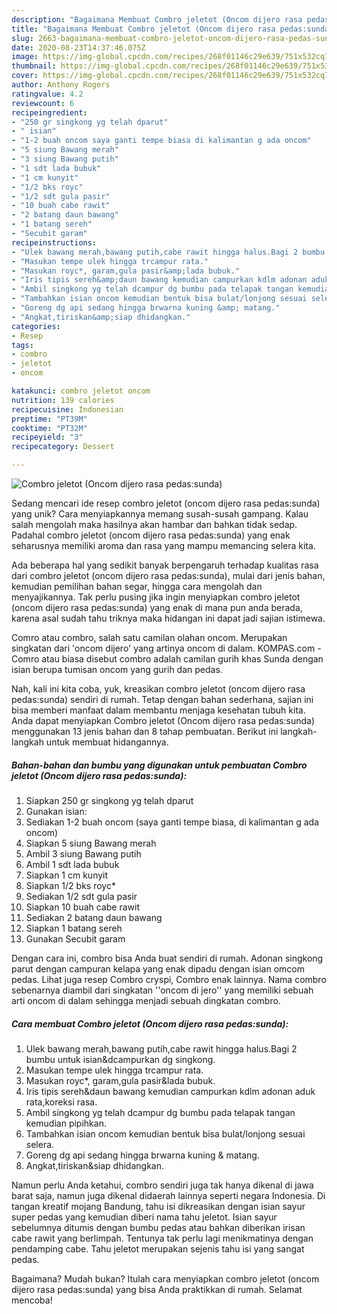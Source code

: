 ```yaml
---
description: "Bagaimana Membuat Combro jeletot (Oncom dijero rasa pedas:sunda), Enak Banget"
title: "Bagaimana Membuat Combro jeletot (Oncom dijero rasa pedas:sunda), Enak Banget"
slug: 2663-bagaimana-membuat-combro-jeletot-oncom-dijero-rasa-pedas-sunda-enak-banget
date: 2020-08-23T14:37:46.075Z
image: https://img-global.cpcdn.com/recipes/268f01146c29e639/751x532cq70/combro-jeletot-oncom-dijero-rasa-pedassunda-foto-resep-utama.jpg
thumbnail: https://img-global.cpcdn.com/recipes/268f01146c29e639/751x532cq70/combro-jeletot-oncom-dijero-rasa-pedassunda-foto-resep-utama.jpg
cover: https://img-global.cpcdn.com/recipes/268f01146c29e639/751x532cq70/combro-jeletot-oncom-dijero-rasa-pedassunda-foto-resep-utama.jpg
author: Anthony Rogers
ratingvalue: 4.2
reviewcount: 6
recipeingredient:
- "250 gr singkong yg telah dparut"
- " isian"
- "1-2 buah oncom saya ganti tempe biasa di kalimantan g ada oncom"
- "5 siung Bawang merah"
- "3 siung Bawang putih"
- "1 sdt lada bubuk"
- "1 cm kunyit"
- "1/2 bks royc"
- "1/2 sdt gula pasir"
- "10 buah cabe rawit"
- "2 batang daun bawang"
- "1 batang sereh"
- "Secubit garam"
recipeinstructions:
- "Ulek bawang merah,bawang putih,cabe rawit hingga halus.Bagi 2 bumbu untuk isian&amp;dcampurkan dg singkong."
- "Masukan tempe ulek hingga trcampur rata."
- "Masukan royc*, garam,gula pasir&amp;lada bubuk."
- "Iris tipis sereh&amp;daun bawang kemudian campurkan kdlm adonan aduk rata,koreksi rasa."
- "Ambil singkong yg telah dcampur dg bumbu pada telapak tangan kemudian pipihkan."
- "Tambahkan isian oncom kemudian bentuk bisa bulat/lonjong sesuai selera."
- "Goreng dg api sedang hingga brwarna kuning &amp; matang."
- "Angkat,tiriskan&amp;siap dhidangkan."
categories:
- Resep
tags:
- combro
- jeletot
- oncom

katakunci: combro jeletot oncom 
nutrition: 139 calories
recipecuisine: Indonesian
preptime: "PT39M"
cooktime: "PT32M"
recipeyield: "3"
recipecategory: Dessert

---
```



![Combro jeletot (Oncom dijero rasa pedas:sunda)](https://img-global.cpcdn.com/recipes/268f01146c29e639/751x532cq70/combro-jeletot-oncom-dijero-rasa-pedassunda-foto-resep-utama.jpg)

Sedang mencari ide resep combro jeletot (oncom dijero rasa pedas:sunda) yang unik? Cara menyiapkannya memang susah-susah gampang. Kalau salah mengolah maka hasilnya akan hambar dan bahkan tidak sedap. Padahal combro jeletot (oncom dijero rasa pedas:sunda) yang enak seharusnya memiliki aroma dan rasa yang mampu memancing selera kita.

Ada beberapa hal yang sedikit banyak berpengaruh terhadap kualitas rasa dari combro jeletot (oncom dijero rasa pedas:sunda), mulai dari jenis bahan, kemudian pemilihan bahan segar, hingga cara mengolah dan menyajikannya. Tak perlu pusing jika ingin menyiapkan combro jeletot (oncom dijero rasa pedas:sunda) yang enak di mana pun anda berada, karena asal sudah tahu triknya maka hidangan ini dapat jadi sajian istimewa.

Comro atau combro, salah satu camilan olahan oncom. Merupakan singkatan dari &#39;oncom dijero&#39; yang artinya oncom di dalam. KOMPAS.com - Comro atau biasa disebut combro adalah camilan gurih khas Sunda dengan isian berupa tumisan oncom yang gurih dan pedas.


Nah, kali ini kita coba, yuk, kreasikan combro jeletot (oncom dijero rasa pedas:sunda) sendiri di rumah. Tetap dengan bahan sederhana, sajian ini bisa memberi manfaat dalam membantu menjaga kesehatan tubuh kita. Anda dapat menyiapkan Combro jeletot (Oncom dijero rasa pedas:sunda) menggunakan 13 jenis bahan dan 8 tahap pembuatan. Berikut ini langkah-langkah untuk membuat hidangannya.

<!--inarticleads1-->

##### Bahan-bahan dan bumbu yang digunakan untuk pembuatan Combro jeletot (Oncom dijero rasa pedas:sunda):

1. Siapkan 250 gr singkong yg telah dparut
1. Gunakan  isian:
1. Sediakan 1-2 buah oncom (saya ganti tempe biasa, di kalimantan g ada oncom)
1. Siapkan 5 siung Bawang merah
1. Ambil 3 siung Bawang putih
1. Ambil 1 sdt lada bubuk
1. Siapkan 1 cm kunyit
1. Siapkan 1/2 bks royc*
1. Sediakan 1/2 sdt gula pasir
1. Siapkan 10 buah cabe rawit
1. Sediakan 2 batang daun bawang
1. Siapkan 1 batang sereh
1. Gunakan Secubit garam


Dengan cara ini, combro bisa Anda buat sendiri di rumah. Adonan singkong parut dengan campuran kelapa yang enak dipadu dengan isian omcom pedas. Lihat juga resep Combro cryspi, Combro enak lainnya. Nama combro sebenarnya diambil dari singkatan &#39;&#39;oncom di jero&#39;&#39; yang memiliki sebuah arti oncom di dalam sehingga menjadi sebuah dingkatan combro. 

<!--inarticleads2-->

##### Cara membuat Combro jeletot (Oncom dijero rasa pedas:sunda):

1. Ulek bawang merah,bawang putih,cabe rawit hingga halus.Bagi 2 bumbu untuk isian&amp;dcampurkan dg singkong.
1. Masukan tempe ulek hingga trcampur rata.
1. Masukan royc*, garam,gula pasir&amp;lada bubuk.
1. Iris tipis sereh&amp;daun bawang kemudian campurkan kdlm adonan aduk rata,koreksi rasa.
1. Ambil singkong yg telah dcampur dg bumbu pada telapak tangan kemudian pipihkan.
1. Tambahkan isian oncom kemudian bentuk bisa bulat/lonjong sesuai selera.
1. Goreng dg api sedang hingga brwarna kuning &amp; matang.
1. Angkat,tiriskan&amp;siap dhidangkan.


Namun perlu Anda ketahui, combro sendiri juga tak hanya dikenal di jawa barat saja, namun juga dikenal didaerah lainnya seperti negara Indonesia. Di tangan kreatif mojang Bandung, tahu isi dikreasikan dengan isian sayur super pedas yang kemudian diberi nama tahu jeletot. Isian sayur sebelumnya ditumis dengan bumbu pedas atau bahkan diberikan irisan cabe rawit yang berlimpah. Tentunya tak perlu lagi menikmatinya dengan pendamping cabe. Tahu jeletot merupakan sejenis tahu isi yang sangat pedas. 

Bagaimana? Mudah bukan? Itulah cara menyiapkan combro jeletot (oncom dijero rasa pedas:sunda) yang bisa Anda praktikkan di rumah. Selamat mencoba!
